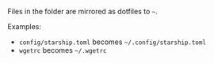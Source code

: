 Files in the folder are mirrored as dotfiles to `~`.

Examples:

- `config/starship.toml` becomes `~/.config/starship.toml`
- `wgetrc` becomes `~/.wgetrc`

